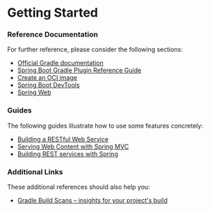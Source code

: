 # Getting Started

### Reference Documentation

For further reference, please consider the following sections:

* [Official Gradle documentation](https://docs.gradle.org)
* [Spring Boot Gradle Plugin Reference Guide](https://docs.spring.io/spring-boot/3.5.7/gradle-plugin)
* [Create an OCI image](https://docs.spring.io/spring-boot/3.5.7/gradle-plugin/packaging-oci-image.html)
* [Spring Boot DevTools](https://docs.spring.io/spring-boot/3.5.7/reference/using/devtools.html)
* [Spring Web](https://docs.spring.io/spring-boot/3.5.7/reference/web/servlet.html)

### Guides

The following guides illustrate how to use some features concretely:

* [Building a RESTful Web Service](https://spring.io/guides/gs/rest-service/)
* [Serving Web Content with Spring MVC](https://spring.io/guides/gs/serving-web-content/)
* [Building REST services with Spring](https://spring.io/guides/tutorials/rest/)

### Additional Links

These additional references should also help you:

* [Gradle Build Scans – insights for your project's build](https://scans.gradle.com#gradle)

